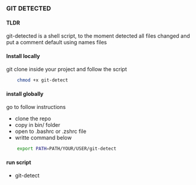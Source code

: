 ### GIT DETECTED

#### TLDR

git-detected is a shell script, to the moment detected all files changed and put a comment default using names files

#### Install locally

git clone inside your project and follow the script

```bash
    chmod +x git-detect
```

#### install globally

go to follow instructions

- clone the repo
- copy in bin/ folder
- open to .bashrc or .zshrc file
- writte command below
```bash
    export PATH=PATH/YOUR/USER/git-detect
``` 

#### run script 
- git-detect
